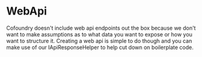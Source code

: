 ﻿# WebApi

Cofoundry doesn't include web api endpoints out the box because we don't want to make assumptions as to what data you want to expose or how you want to structure it. Creating a web api is simple to do though and you can make use of our IApiResponseHelper to help cut down on boilerplate code.
